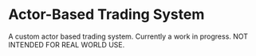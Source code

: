 # Actor-Based Trading System
A custom actor based trading system. Currently a work in progress. NOT INTENDED FOR REAL WORLD USE.
